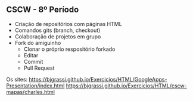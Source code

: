 ## CSCW - 8º Período
- Criação de repositórios com páginas HTML
- Comandos gits (branch, checkout)
- Colaboração de projetos em grupo
- Fork do amiguinho 
    - Clonar o próprio respositório forkado 
    - Editar
    - Commit
    - Pull Request

Os sites:
https://bjgrassi.github.io/Exercicios/HTML/GoogleApps-Presentation/index.html
https://bjgrassi.github.io/Exercicios/HTML/cscw-mapas/charles.html

